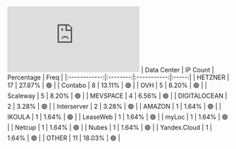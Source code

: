 ![Diagramm](https://github.com/obajay/StateSync-snapshots/blob/main/Projects/Lum/1/README.md)
| Data Center | IP Count | Percentage | Freq |
|:------------:|:--------:|:-----------:|:-----:|
| HETZNER | 17 | 27.87% | 🟢 |
| Contabo | 8 | 13.11% | 🟢 |
| OVH | 5 | 8.20% | 🟢 |
| Scaleway | 5 | 8.20% | 🟢 |
| MEVSPACE | 4 | 6.56% | 🟢 |
| DIGITALOCEAN | 2 | 3.28% | 🟢 |
| Interserver | 2 | 3.28% | 🟢 |
| AMAZON | 1 | 1.64% | 🟢 |
| IKOULA | 1 | 1.64% | 🟢 |
| LeaseWeb | 1 | 1.64% | 🟢 |
| myLoc | 1 | 1.64% | 🟢 |
| Netcup | 1 | 1.64% | 🟢 |
| Nubes | 1 | 1.64% | 🟢 |
| Yandex.Cloud | 1 | 1.64% | 🟢 |
| OTHER | 11 | 18.03% | 🟢 |